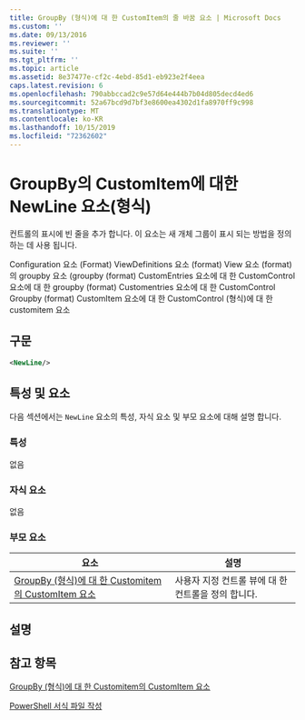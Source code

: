 ```yaml
---
title: GroupBy (형식)에 대 한 CustomItem의 줄 바꿈 요소 | Microsoft Docs
ms.custom: ''
ms.date: 09/13/2016
ms.reviewer: ''
ms.suite: ''
ms.tgt_pltfrm: ''
ms.topic: article
ms.assetid: 8e37477e-cf2c-4ebd-85d1-eb923e2f4eea
caps.latest.revision: 6
ms.openlocfilehash: 790abbccad2c9e57d64e444b7b04d805decd4ed6
ms.sourcegitcommit: 52a67bcd9d7bf3e8600ea4302d1fa8970ff9c998
ms.translationtype: MT
ms.contentlocale: ko-KR
ms.lasthandoff: 10/15/2019
ms.locfileid: "72362602"
---
```

# <a name="newline-element-for-customitem-for-groupby-format"></a>GroupBy의 CustomItem에 대한 NewLine 요소(형식)

컨트롤의 표시에 빈 줄을 추가 합니다. 이 요소는 새 개체 그룹이 표시 되는 방법을 정의 하는 데 사용 됩니다.

Configuration 요소 (Format) ViewDefinitions 요소 (format) View 요소 (format)의 groupby 요소 (groupby (format) CustomEntries 요소에 대 한 CustomControl 요소에 대 한 groupby (format) Customentries 요소에 대 한 CustomControl Groupby (format) CustomItem 요소에 대 한 CustomControl (형식)에 대 한 customitem 요소

## <a name="syntax"></a>구문

```xml
<NewLine/>
```

## <a name="attributes-and-elements"></a>특성 및 요소

다음 섹션에서는 `NewLine` 요소의 특성, 자식 요소 및 부모 요소에 대해 설명 합니다.

### <a name="attributes"></a>특성

없음

### <a name="child-elements"></a>자식 요소

없음

### <a name="parent-elements"></a>부모 요소

|요소|설명|
|-------------|-----------------|
|[GroupBy (형식)에 대 한 Customitem의 CustomItem 요소](./customitem-element-for-customentry-for-groupby-format.md)|사용자 지정 컨트롤 뷰에 대 한 컨트롤을 정의 합니다.|

## <a name="remarks"></a>설명

## <a name="see-also"></a>참고 항목

[GroupBy (형식)에 대 한 Customitem의 CustomItem 요소](./customitem-element-for-customentry-for-groupby-format.md)

[PowerShell 서식 파일 작성](./writing-a-powershell-formatting-file.md)
